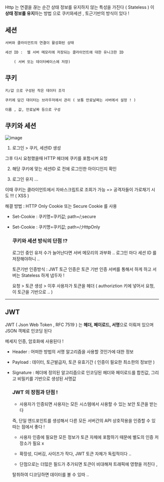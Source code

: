 Http 는 연결을 끊는 순간 상태 정보를 유지하지 않는 특성을 가진다 ( Stateless )
이 **상태 정보를 유지**하는 방법 으로 쿠키와세션 , 토근기반의 방식이 있다 !

## 세션

    서버와 클라이언트의 연결이 활성화된 상태

    세션 ID :  웹 서버 메모리에 저장되는 클라이언트에 대한 유니크한 ID

        ( 서버 또는 데이터베이스에 저장)

## 쿠키

    키/값 으로 구성된 작은 데이터 조각

    쿠키에 담긴 데이터는 브라우저에서 관리 ( 보통 만료날짜는 서버에서 설정 ! )

    이름 , 값, 만료날짜 등으로 구성

## 쿠키와 세션

![image](https://images.velog.io/images/cooo002/post/2935f927-4c25-418a-abda-568a402c27a6/image.png)

1. 로그인 > 쿠키, 세션ID 생성

그후 다시 요청했을때 HTTP 헤더에 쿠키를 포함시켜 요청

2. 해당 쿠키에 맞는 세션ID 로 전에 로그인한 아이디인지 확인

3. 로그인 유지 ...

이때 쿠키는 클라이언트에서 자바스크립트로 조회가 가능 => 공격자들이 가로채기 시도 !!! ( XSS )

해결 방법 : HTTP Only Cookie 또는 Secure Cookie 를 사용

- Set-Cookie : 쿠키명=쿠키값; path=/;secure
- Set-Cookie : 쿠키명=쿠키값; path=/;HttpOnly

  ### 쿠키와 세션 방식의 단점 !?

  로그인 중인 유저 수가 늘어난다면 서버 메모리의 과부화 ..
  로그인 마다 세션 ID 를 저장해야하니 ..

  토큰기반 인증방식 : JWT 토근 인증은 토큰 기반 인증 서버를 통해서 하게 하고 서버는 Stateless 하게 냅두자 !

  요청 > 토큰 생성 > 이후 사용자가 토큰을 헤더 ( authoriztion 키에 넣어서 요청, 이 토근을 기반으로 .. )

---

## JWT

JWT ( Json Web Token , RFC 7519 ) 는 **헤더, 페이로드, 서명**으로 이뤄져 있으며 JSON 객체로 인코딩 된다

메세지 인증, 암호화에 사용된다 !

- Header : 어떠한 방법의 서명 알고리즘을 사용할 것인가에 대한 정보

- Payload : 데이터, 토근발급자, 토큰 유효기간 ( 인증이 필요한 최소한의 정보만 )

- Signature : 헤더에 정의된 알고리즘으로 인코딩된 헤더와 페이로드를 합친값, 그리고 비밀키를 기반으로 생성된 서명값

  ### JWT 의 장점과 단점 !

  - 사용자가 인증되면 사용자는 모든 시스템에서 사용할 수 있는 보안 토큰을 받는다

  즉, 단일 엔드포인트를 생성해서 다른 모든 서버간의 API 상호작용을 인증할 수 있따는 점에서 좋다 !

  - 사용자 인증에 필요한 모든 정보가 토큰 자체에 포함하기 때문에 별도의 인증 저장소가 필요 x

  - 확장성, 디버깅, 사이즈가 작다, JWT 토큰 자체가 독립적이다 ..

  - 단점으로는 더많은 필드가 추가되면 토큰이 비대해져 트래픽에 영향을 끼친다 ,

  탈취하여 디코딩하면 데이터를 볼 수 있따 ..
